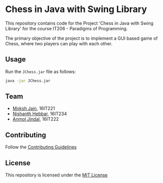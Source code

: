 # Chess in Java with Swing Library

This repository contains code for the Project 'Chess in Java with Swing Library' for the course IT206 - Paradigms of Programming.

The primary objective of the project is to implement a GUI based game of Chess, where two players can play with each other.

## Usage
Run the `JChess.jar` file as follows:
```bash
java -jar JChess.jar
```

## Team
* [Moksh Jain](https://github.com/MJ10), 16IT221
* [Nishanth Hebbar](https://github.com/nishanthebbar2011), 16IT234
* [Anmol Jindal](https://github.com/anmoljindal13), 16IT222

## Contributing 
Follow the [Contributing Guidelines](https://github.com/MJ10/POP-Project/blob/master/CONTRIBUTING.md)

## License
This repository is licensed under the [MIT License](https://github.com/MJ10/POP-Project/blob/master/LICENSE.md)
